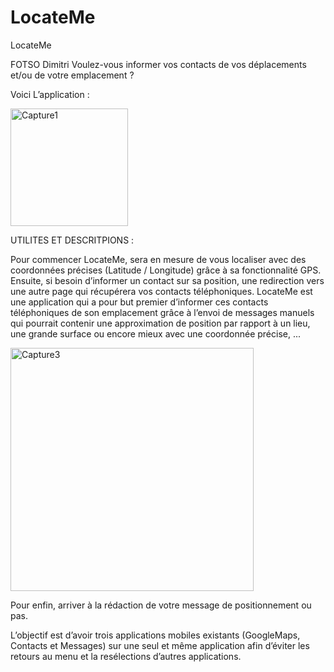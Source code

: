 # LocateMe
LocateMe

FOTSO Dimitri
Voulez-vous informer vos contacts de vos déplacements et/ou de votre emplacement ?


Voici L’application :

  
<img width="188" alt="Capture1" src="https://user-images.githubusercontent.com/47142356/70948267-59449100-205b-11ea-9af4-6fd3c3df73f1.PNG">



UTILITES ET DESCRITPIONS :
 	 
Pour commencer LocateMe, sera en mesure de vous localiser avec des coordonnées précises (Latitude / Longitude) grâce à sa fonctionnalité GPS.	Ensuite, si besoin d’informer un contact sur sa position, une redirection vers une autre page qui récupérera vos contacts téléphoniques. 
LocateMe est une application qui a pour but premier d’informer ces contacts téléphoniques de son emplacement grâce à l’envoi de messages manuels qui pourrait contenir une approximation de position par rapport à un lieu, une grande surface ou encore mieux avec une coordonnée précise, ...



<img width="389" alt="Capture3" src="https://user-images.githubusercontent.com/47142356/70948404-b4768380-205b-11ea-8974-fb27557960ac.PNG">


 
Pour enfin, arriver à la rédaction de votre message de positionnement ou pas.
















L’objectif est d’avoir trois applications mobiles existants (GoogleMaps, Contacts et Messages) sur une seul et même application afin d’éviter les retours au menu et la resélections d’autres applications.







